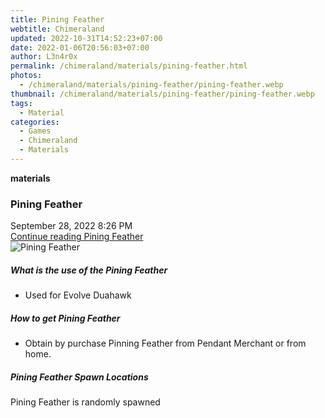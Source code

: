 ```yaml
---
title: Pining Feather
webtitle: Chimeraland
updated: 2022-10-31T14:52:23+07:00
date: 2022-01-06T20:56:03+07:00
author: L3n4r0x
permalink: /chimeraland/materials/pining-feather.html
photos:
  - /chimeraland/materials/pining-feather/pining-feather.webp
thumbnail: /chimeraland/materials/pining-feather/pining-feather.webp
tags:
  - Material
categories:
  - Games
  - Chimeraland
  - Materials
---
```


<section id="bootstrap-wrapper"><link rel="stylesheet" href="https://cdn.statically.io/gh/dimaslanjaka/Web-Manajemen/40ac3225/css/bootstrap-4.5-wrapper.css"/><div class="row g-0 border rounded overflow-hidden flex-md-row mb-4 shadow-sm position-relative"><div class="col p-4 d-flex flex-column position-static"><strong class="d-inline-block mb-2 text-success">materials</strong><h3 class="mb-0">Pining Feather</h3><div class="mb-1 text-muted">September 28, 2022 8:26 PM</div><a href="#" class="stretched-link d-none">Continue reading Pining Feather</a></div><div class="col-auto d-none d-lg-block"><img src="/chimeraland/materials/pining-feather/pining-feather.webp" alt="Pining Feather"/></div></div><div class="row"><div class="col-lg-6 col-12 mb-2"><div class="card"><div class="card-body"><h5 class="card-title">What is the use of the Pining Feather</h5><div class="card-text"><ul><li>Used for Evolve Duahawk</li></ul></div></div></div></div><div class="col-lg-6 col-12 mb-2"><div class="card"><div class="card-body"><h5 class="card-title">How to get Pining Feather</h5><div class="card-text"><ul><li>Obtain by purchase Pinning Feather from Pendant Merchant or from home.</li></ul></div></div></div></div><div class="col-12 mb-2"><h5>Pining Feather Spawn Locations</h5><p>Pining Feather is randomly spawned</p></div></div></section>
